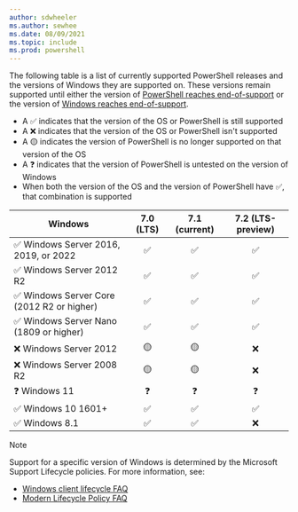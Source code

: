 ```yaml
---
author: sdwheeler
ms.author: sewhee
ms.date: 08/09/2021
ms.topic: include
ms.prod: powershell
---
```

The following table is a list of currently supported PowerShell releases and the versions of
Windows they are supported on. These versions remain supported until either the version of
[PowerShell reaches end-of-support][lifecycle] or the version of
[Windows reaches end-of-support][eol-windows].

- A &#x2705; indicates that the version of the OS or PowerShell is still supported
- A &#x274c; indicates that the version of the OS or PowerShell isn't supported
- A &#x1f7e1; indicates the version of PowerShell is no longer supported on that version of the OS
- A &#x2753; indicates that the version of PowerShell is untested on the version of Windows
- When both the version of the OS and the version of PowerShell have &#x2705;, that combination is
  supported

|                     Windows                      | 7.0 (LTS) | 7.1 (current) | 7.2 (LTS-preview) |
| ------------------------------------------------ | :-------: | :-----------: | :---------------: |
| &#x2705; Windows Server 2016, 2019, or 2022      | &#x2705;  |   &#x2705;    |     &#x2705;      |
| &#x2705; Windows Server 2012 R2                  | &#x2705;  |   &#x2705;    |     &#x2705;      |
| &#x2705; Windows Server Core (2012 R2 or higher) | &#x2705;  |   &#x2705;    |     &#x2705;      |
| &#x2705; Windows Server Nano (1809 or higher)    | &#x2705;  |   &#x2705;    |     &#x2705;      |
| &#x274c; Windows Server 2012                     | &#x1f7e1; |   &#x1f7e1;   |     &#x274c;      |
| &#x274c; Windows Server 2008 R2                  | &#x1f7e1; |   &#x1f7e1;   |     &#x274c;      |
| &#x2753; Windows 11                              | &#x2753;  |   &#x2753;    |     &#x2753;      |
| &#x2705; Windows 10 1601+                        | &#x2705;  |   &#x2705;    |     &#x2705;      |
| &#x2705; Windows 8.1                             | &#x2705;  |   &#x2705;    |     &#x274c;      |

> [!NOTE]
> Support for a specific version of Windows is determined by the Microsoft Support Lifecycle
> policies. For more information, see:
>
> - [Windows client lifecycle FAQ][client-faq]
> - [Modern Lifecycle Policy FAQ][modern]

[lifecycle]: /powershell/scripting/install/powershell-support-lifecycle
[eol-windows]: /lifecycle/products/?terms=Windows%20Server&products=windows
[client-faq]: /lifecycle/faq/windows
[modern]: /lifecycle/policies/modern
